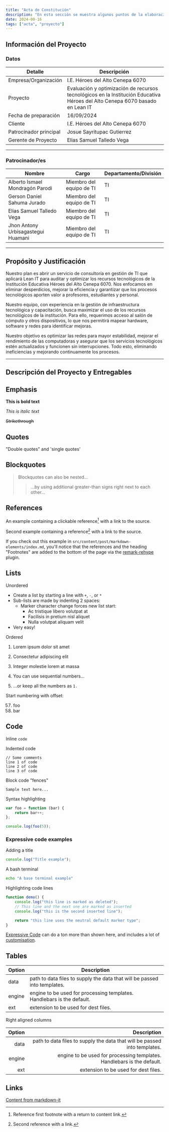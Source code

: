 ```yaml
---
title: "Acta de Constitución"
description: "En esta sección se muestra algunos puntos de la elaboración del Acta de Constitución"
date: 2024-09-16
tags: ["acta", "proyecto"]
---
```


## Información del Proyecto

### Datos

| Detalle | Descripción                                                               |
| ------ | ------------------------------------------------------------------------- |
| Empresa/Organización   | I.E. Héroes del Alto Cenepa 6070 |
| Proyecto | Evaluación y optimización de recursos tecnológicos en la Institución Educativa Héroes del Alto Cenepa 6070 basado en Lean IT    |
| Fecha de preparación    | 16/09/2024                                     |
| Cliente    | I.E. Héroes del Alto Cenepa 6070                                      |
| Patrocinador principal    | Josue Sayritupac Gutierrez                                      |
| Gerente de Proyecto   | Elias Samuel Talledo Vega                                      |

---

### Patrocinador/es

|Nombre                            |Cargo                   |Departamento/División|
|----------------------------------|------------------------|---------------------|
|Alberto Ismael Mondragón Parodi   |Miembro del equipo de TI|TI                   |   
|Gerson Daniel Sahuma Jurado       |Miembro del equipo de TI|TI                   |
|Elias Samuel Talledo Vega         |Miembro del equipo de TI|TI                   |
|Jhon Antony Urbisagastegui Huamani|Miembro del equipo de TI|TI                   |

---

## Propósito y Justificación

Nuestro plan es abrir un servicio de consultoría en gestión de TI que aplicará Lean IT para auditar y optimizar los recursos tecnológicos de la Institución Educativa Héroes del Alto Cenepa 6070. Nos enfocamos en eliminar desperdicios, mejorar la eficiencia y garantizar que los procesos tecnológicos aporten valor a profesores, estudiantes y personal.

Nuestro equipo, con experiencia en la gestión de infraestructura tecnológica y capacitación, busca maximizar el uso de los recursos tecnológicos de la institución. Para ello, requerimos acceso al salón de cómputo y otros dispositivos, lo que nos permitirá mapear hardware, software y redes para identificar mejoras.

Nuestro objetivo es optimizar las redes para mayor estabilidad, mejorar el rendimiento de las computadoras y asegurar que los servicios tecnológicos estén actualizados y funcionen sin interrupciones. Todo esto, eliminando ineficiencias y mejorando continuamente los procesos.

---

## Descripción del Proyecto y Entregables





## Emphasis

**This is bold text**

_This is italic text_

~~Strikethrough~~

## Quotes

"Double quotes" and 'single quotes'

## Blockquotes

> Blockquotes can also be nested...
>
> > ...by using additional greater-than signs right next to each other...

## References

An example containing a clickable reference[^1] with a link to the source.

Second example containing a reference[^2] with a link to the source.

[^1]: Reference first footnote with a return to content link.
[^2]: Second reference with a link.

If you check out this example in `src/content/post/markdown-elements/index.md`, you'll notice that the references and the heading "Footnotes" are added to the bottom of the page via the [remark-rehype](https://github.com/remarkjs/remark-rehype#options) plugin.

## Lists

Unordered

- Create a list by starting a line with `+`, `-`, or `*`
- Sub-lists are made by indenting 2 spaces:
  - Marker character change forces new list start:
    - Ac tristique libero volutpat at
    - Facilisis in pretium nisl aliquet
    - Nulla volutpat aliquam velit
- Very easy!

Ordered

1. Lorem ipsum dolor sit amet
2. Consectetur adipiscing elit
3. Integer molestie lorem at massa

4. You can use sequential numbers...
5. ...or keep all the numbers as `1.`

Start numbering with offset:

57. foo
1. bar

## Code

Inline `code`

Indented code

    // Some comments
    line 1 of code
    line 2 of code
    line 3 of code

Block code "fences"

```
Sample text here...
```

Syntax highlighting

```js
var foo = function (bar) {
	return bar++;
};

console.log(foo(5));
```

### Expressive code examples

Adding a title

```js title="file.js"
console.log("Title example");
```

A bash terminal

```bash
echo "A base terminal example"
```

Highlighting code lines

```js title="line-markers.js" del={2} ins={3-4} {6}
function demo() {
	console.log("this line is marked as deleted");
	// This line and the next one are marked as inserted
	console.log("this is the second inserted line");

	return "this line uses the neutral default marker type";
}
```

[Expressive Code](https://expressive-code.com/) can do a ton more than shown here, and includes a lot of [customisation](https://expressive-code.com/reference/configuration/).

## Tables

| Option | Description                                                               |
| ------ | ------------------------------------------------------------------------- |
| data   | path to data files to supply the data that will be passed into templates. |
| engine | engine to be used for processing templates. Handlebars is the default.    |
| ext    | extension to be used for dest files.                                      |

Right aligned columns

| Option |                                                               Description |
| -----: | ------------------------------------------------------------------------: |
|   data | path to data files to supply the data that will be passed into templates. |
| engine |    engine to be used for processing templates. Handlebars is the default. |
|    ext |                                      extension to be used for dest files. |


## Links

[Content from markdown-it](https://markdown-it.github.io/)